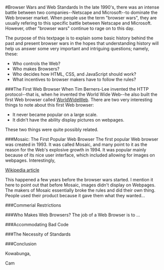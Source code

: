 #Browser Wars and Web Standards
In the late 1990's, there was an intense battle between two companies--Netscape and Microsoft--to dominate the Web browser market. When people use the term "browser wars", they are usually refering to this specific battle between Netscape and Microsoft. However, other "browser wars" continue to rage on to this day.

The purpose of this textpage is to explain some basic history behind the past and present browser wars in the hopes that understanding history will help us answer some very important and intriguing questions; namely, these:

* Who controls the Web?
* Who makes Browsers?
* Who decides how HTML, CSS, and JavaScript should work?
* What incentives to browser makers have to follow the rules?

###The First Web Browser
When Tim Berners-Lee invented the HTTP protocol--that is, when he invented the World Wide Web--he also built the first Web browser called [WorldWideWeb](http://en.wikipedia.org/wiki/WorldWideWeb). There are two very interesting things to note about this first Web browser:

* It never became popular on a large scale.
* It didn't have the ability display pictures on webpages.

These two things were quite possibly related.

###Mosaic: The First Popular Web Browser
The first popular Web browser was created in 1993. It was called Mosaic, and many point to it as the reason for the Web's explosive growth in 1994. It was popular mainly because of its nice user interface, which included allowing for images on webpages. Interestingly, 

[Wikipedia article](http://en.wikipedia.org/wiki/Mosaic_(web_browser))

This happened a few years before the browser wars started. I mention it here to point out that before Mosaic, images didn't display on Webpages. The makers of Mosaic essentially broke the rules and did their own thing. People used their product because it gave them what they wanted...

###Commerial Restrictions


###Who Makes Web Browsers?
The job of a Web Browser is to ...

###Accommodating Bad Code


###The Necessity of Standards


###Conclusion

Kowabunga,

Cam
